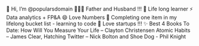 👋 Hi, I’m @popularsdomain
👨‍👩‍👦 Father and Husband !!! 
🔭 Life long learner 
⚡ Data analytics + FP&A 
😄 Love Numbers 
👯 Completing one item in my lifelong bucket list - learning to code
🌱 Love startups !!!
✨ Best 4 Books To Date: How Will You Measure Your Life – Clayton Christensen Atomic Habits – James Clear, Hatching Twitter – Nick Bolton and Shoe Dog - Phil Knight
